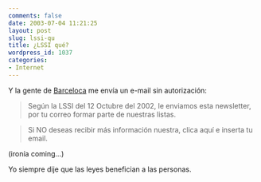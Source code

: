 ```yaml
---
comments: false
date: 2003-07-04 11:21:25
layout: post
slug: lssi-qu
title: ¿LSSI qué?
wordpress_id: 1037
categories:
- Internet
---
```


Y la gente de [Barceloca](http://www.barceloca.com/) me envía un e-mail sin autorización:





> Según la LSSI del 12 Octubre del 2002, le enviamos esta newsletter, por tu correo formar parte de nuestras listas.
> 
>   


> 
> Si NO deseas recibir más información nuestra, clica aquí e inserta tu email.





(ironía coming…)





Yo siempre dije que las leyes benefician a las personas.




 

